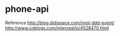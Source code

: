 # phone-api
Reference
http://blog.didispace.com/impl-ddd-event/
http://www.cnblogs.com/mienreal/p/4528470.html
